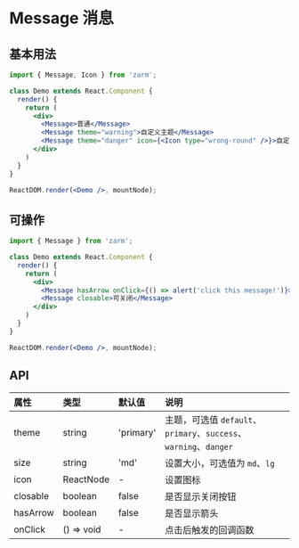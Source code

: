 # Message 消息



## 基本用法
```jsx
import { Message, Icon } from 'zarm';

class Demo extends React.Component {
  render() {
    return (
      <div>
        <Message>普通</Message>
        <Message theme="warning">自定义主题</Message>
        <Message theme="danger" icon={<Icon type="wrong-round" />}>自定义图标</Message>
      </div>
    )
  }
}

ReactDOM.render(<Demo />, mountNode);
```



## 可操作
```jsx
import { Message } from 'zarm';

class Demo extends React.Component {
  render() {
    return (
      <div>
        <Message hasArrow onClick={() => alert('click this message!')}>链接样式</Message>
        <Message closable>可关闭</Message>
      </div>
    )
  }
}

ReactDOM.render(<Demo />, mountNode);
```



## API

| 属性 | 类型 | 默认值 | 说明 |
| :--- | :--- | :--- | :--- |
| theme | string | 'primary' | 主题，可选值 `default`、`primary`、`success`、`warning`、`danger` |
| size | string | 'md' | 设置大小，可选值为 `md`、`lg` |
| icon | ReactNode | - | 设置图标 |
| closable | boolean | false | 是否显示关闭按钮 |
| hasArrow | boolean | false | 是否显示箭头 |
| onClick | () => void | - | 点击后触发的回调函数 |

